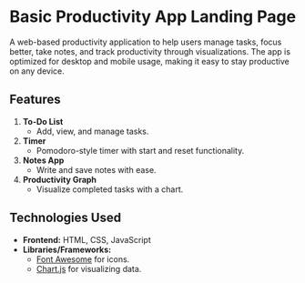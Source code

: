 # Basic Productivity App Landing Page

A web-based productivity application to help users manage tasks, focus better, take notes, and track productivity through visualizations. The app is optimized for desktop and mobile usage, making it easy to stay productive on any device.

## Features

1. **To-Do List**
   - Add, view, and manage tasks.
2. **Timer**
   - Pomodoro-style timer with start and reset functionality.
3. **Notes App**
   - Write and save notes with ease.
4. **Productivity Graph**
   - Visualize completed tasks with a chart.

## Technologies Used

- **Frontend:** HTML, CSS, JavaScript
- **Libraries/Frameworks:**
  - [Font Awesome](https://fontawesome.com/) for icons.
  - [Chart.js](https://www.chartjs.org/) for visualizing data.


